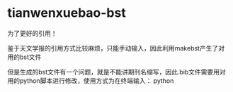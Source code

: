 # tianwenxuebao-bst
为了更好的引用！


鉴于天文学报的引用方式比较麻烦，只能手动输入，因此利用makebst产生了对用的bst文件

但是生成的bst文件有一个问题，就是不能讲期刊名缩写，因此.bib文件需要用对用的python脚本进行修改，使用方式为在终端输入：
python
